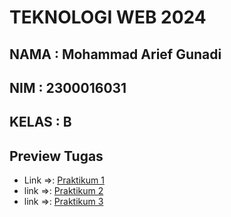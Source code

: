 # TEKNOLOGI WEB 2024

## NAMA  : Mohammad Arief Gunadi
## NIM   : 2300016031
## KELAS : B

## Preview Tugas 
<!-- Priview tugas  -->
- Link =>:  [Praktikum 1](https://9riffegndi.github.io/tekweb_2024_2300016031/praktikum_1/)
- link =>:  [Praktikum 2](https://9riffegndi.github.io/tekweb_2024_2300016031/praktikum_2/)
- link =>:  [Praktikum 3](https://9riffegndi.github.io/tekweb_2024_2300016031/praktikum_3/)





